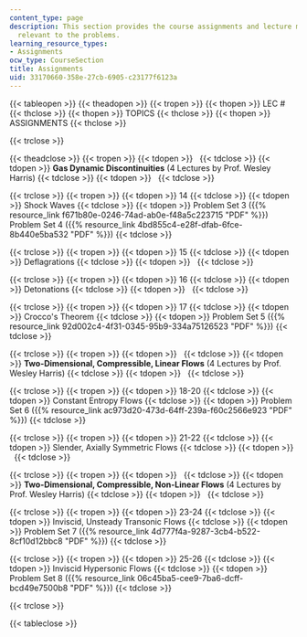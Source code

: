 ```yaml
---
content_type: page
description: This section provides the course assignments and lecture material most
  relevant to the problems.
learning_resource_types:
- Assignments
ocw_type: CourseSection
title: Assignments
uid: 33170660-358e-27cb-6905-c23177f6123a
---
```


{{< tableopen >}}
{{< theadopen >}}
{{< tropen >}}
{{< thopen >}}
LEC #
{{< thclose >}}
{{< thopen >}}
TOPICS
{{< thclose >}}
{{< thopen >}}
ASSIGNMENTS
{{< thclose >}}

{{< trclose >}}

{{< theadclose >}}
{{< tropen >}}
{{< tdopen >}}
 
{{< tdclose >}}
{{< tdopen >}}
**Gas Dynamic Discontinuities** (4 Lectures by Prof. Wesley Harris)
{{< tdclose >}}
{{< tdopen >}}
 
{{< tdclose >}}

{{< trclose >}}
{{< tropen >}}
{{< tdopen >}}
14
{{< tdclose >}}
{{< tdopen >}}
Shock Waves
{{< tdclose >}}
{{< tdopen >}}
Problem Set 3 ({{% resource_link f671b80e-0246-74ad-ab0e-f48a5c223715 "PDF" %}})  
Problem Set 4 ({{% resource_link 4bd855c4-e28f-dfab-6fce-8b440e5ba532 "PDF" %}})
{{< tdclose >}}

{{< trclose >}}
{{< tropen >}}
{{< tdopen >}}
15
{{< tdclose >}}
{{< tdopen >}}
Deflagrations
{{< tdclose >}}
{{< tdopen >}}
 
{{< tdclose >}}

{{< trclose >}}
{{< tropen >}}
{{< tdopen >}}
16
{{< tdclose >}}
{{< tdopen >}}
Detonations
{{< tdclose >}}
{{< tdopen >}}
 
{{< tdclose >}}

{{< trclose >}}
{{< tropen >}}
{{< tdopen >}}
17
{{< tdclose >}}
{{< tdopen >}}
Crocco's Theorem
{{< tdclose >}}
{{< tdopen >}}
Problem Set 5 ({{% resource_link 92d002c4-4f31-0345-95b9-334a75126523 "PDF" %}})
{{< tdclose >}}

{{< trclose >}}
{{< tropen >}}
{{< tdopen >}}
 
{{< tdclose >}}
{{< tdopen >}}
**Two-Dimensional, Compressible, Linear Flows** (4 Lectures by Prof. Wesley Harris)
{{< tdclose >}}
{{< tdopen >}}
 
{{< tdclose >}}

{{< trclose >}}
{{< tropen >}}
{{< tdopen >}}
18-20
{{< tdclose >}}
{{< tdopen >}}
Constant Entropy Flows
{{< tdclose >}}
{{< tdopen >}}
Problem Set 6 ({{% resource_link ac973d20-473d-64ff-239a-f60c2566e923 "PDF" %}})
{{< tdclose >}}

{{< trclose >}}
{{< tropen >}}
{{< tdopen >}}
21-22
{{< tdclose >}}
{{< tdopen >}}
Slender, Axially Symmetric Flows
{{< tdclose >}}
{{< tdopen >}}
 
{{< tdclose >}}

{{< trclose >}}
{{< tropen >}}
{{< tdopen >}}
 
{{< tdclose >}}
{{< tdopen >}}
**Two-Dimensional, Compressible, Non-Linear Flows** (4 Lectures by Prof. Wesley Harris)
{{< tdclose >}}
{{< tdopen >}}
 
{{< tdclose >}}

{{< trclose >}}
{{< tropen >}}
{{< tdopen >}}
23-24
{{< tdclose >}}
{{< tdopen >}}
Inviscid, Unsteady Transonic Flows
{{< tdclose >}}
{{< tdopen >}}
Problem Set 7 ({{% resource_link 4d777f4a-9287-3cb4-b522-8cf10d12bbc8 "PDF" %}})
{{< tdclose >}}

{{< trclose >}}
{{< tropen >}}
{{< tdopen >}}
25-26
{{< tdclose >}}
{{< tdopen >}}
Inviscid Hypersonic Flows
{{< tdclose >}}
{{< tdopen >}}
Problem Set 8 ({{% resource_link 06c45ba5-cee9-7ba6-dcff-bcd49e7500b8 "PDF" %}})
{{< tdclose >}}

{{< trclose >}}

{{< tableclose >}}